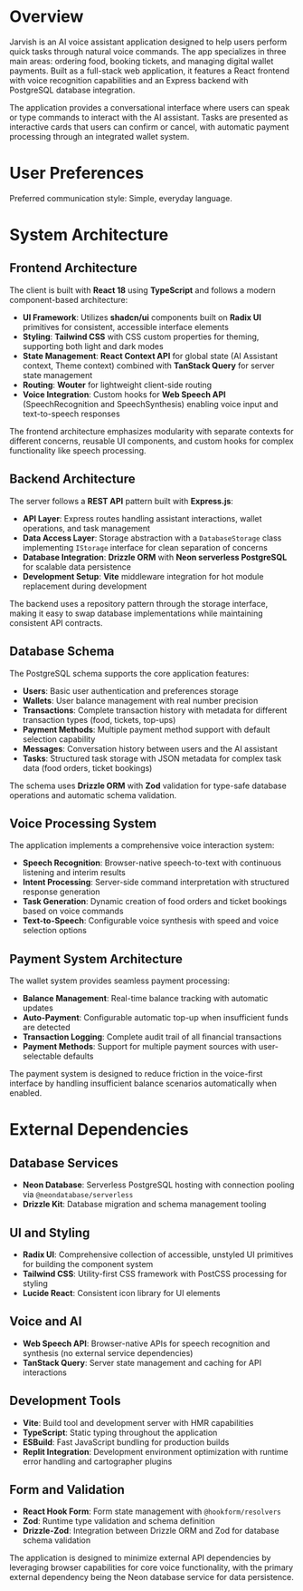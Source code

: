# Overview

Jarvish is an AI voice assistant application designed to help users perform quick tasks through natural voice commands. The app specializes in three main areas: ordering food, booking tickets, and managing digital wallet payments. Built as a full-stack web application, it features a React frontend with voice recognition capabilities and an Express backend with PostgreSQL database integration.

The application provides a conversational interface where users can speak or type commands to interact with the AI assistant. Tasks are presented as interactive cards that users can confirm or cancel, with automatic payment processing through an integrated wallet system.

# User Preferences

Preferred communication style: Simple, everyday language.

# System Architecture

## Frontend Architecture

The client is built with **React 18** using **TypeScript** and follows a modern component-based architecture:

- **UI Framework**: Utilizes **shadcn/ui** components built on **Radix UI** primitives for consistent, accessible interface elements
- **Styling**: **Tailwind CSS** with CSS custom properties for theming, supporting both light and dark modes
- **State Management**: **React Context API** for global state (AI Assistant context, Theme context) combined with **TanStack Query** for server state management
- **Routing**: **Wouter** for lightweight client-side routing
- **Voice Integration**: Custom hooks for **Web Speech API** (SpeechRecognition and SpeechSynthesis) enabling voice input and text-to-speech responses

The frontend architecture emphasizes modularity with separate contexts for different concerns, reusable UI components, and custom hooks for complex functionality like speech processing.

## Backend Architecture

The server follows a **REST API** pattern built with **Express.js**:

- **API Layer**: Express routes handling assistant interactions, wallet operations, and task management
- **Data Access Layer**: Storage abstraction with a `DatabaseStorage` class implementing `IStorage` interface for clean separation of concerns
- **Database Integration**: **Drizzle ORM** with **Neon serverless PostgreSQL** for scalable data persistence
- **Development Setup**: **Vite** middleware integration for hot module replacement during development

The backend uses a repository pattern through the storage interface, making it easy to swap database implementations while maintaining consistent API contracts.

## Database Schema

The PostgreSQL schema supports the core application features:

- **Users**: Basic user authentication and preferences storage
- **Wallets**: User balance management with real number precision
- **Transactions**: Complete transaction history with metadata for different transaction types (food, tickets, top-ups)
- **Payment Methods**: Multiple payment method support with default selection capability
- **Messages**: Conversation history between users and the AI assistant
- **Tasks**: Structured task storage with JSON metadata for complex task data (food orders, ticket bookings)

The schema uses **Drizzle ORM** with **Zod** validation for type-safe database operations and automatic schema validation.

## Voice Processing System

The application implements a comprehensive voice interaction system:

- **Speech Recognition**: Browser-native speech-to-text with continuous listening and interim results
- **Intent Processing**: Server-side command interpretation with structured response generation
- **Task Generation**: Dynamic creation of food orders and ticket bookings based on voice commands
- **Text-to-Speech**: Configurable voice synthesis with speed and voice selection options

## Payment System Architecture

The wallet system provides seamless payment processing:

- **Balance Management**: Real-time balance tracking with automatic updates
- **Auto-Payment**: Configurable automatic top-up when insufficient funds are detected
- **Transaction Logging**: Complete audit trail of all financial transactions
- **Payment Methods**: Support for multiple payment sources with user-selectable defaults

The payment system is designed to reduce friction in the voice-first interface by handling insufficient balance scenarios automatically when enabled.

# External Dependencies

## Database Services
- **Neon Database**: Serverless PostgreSQL hosting with connection pooling via `@neondatabase/serverless`
- **Drizzle Kit**: Database migration and schema management tooling

## UI and Styling
- **Radix UI**: Comprehensive collection of accessible, unstyled UI primitives for building the component system
- **Tailwind CSS**: Utility-first CSS framework with PostCSS processing for styling
- **Lucide React**: Consistent icon library for UI elements

## Voice and AI
- **Web Speech API**: Browser-native APIs for speech recognition and synthesis (no external service dependencies)
- **TanStack Query**: Server state management and caching for API interactions

## Development Tools
- **Vite**: Build tool and development server with HMR capabilities
- **TypeScript**: Static typing throughout the application
- **ESBuild**: Fast JavaScript bundling for production builds
- **Replit Integration**: Development environment optimization with runtime error handling and cartographer plugins

## Form and Validation
- **React Hook Form**: Form state management with `@hookform/resolvers`
- **Zod**: Runtime type validation and schema definition
- **Drizzle-Zod**: Integration between Drizzle ORM and Zod for database schema validation

The application is designed to minimize external API dependencies by leveraging browser capabilities for core voice functionality, with the primary external dependency being the Neon database service for data persistence.